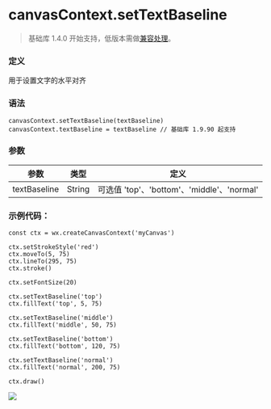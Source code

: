 <!-- https://developers.weixin.qq.com/miniprogram/dev/api/canvas/set-text-baseline.html -->

canvasContext.setTextBaseline
=============================

> 基础库 1.4.0 开始支持，低版本需做[兼容处理](https://developers.weixin.qq.com/miniprogram/dev/framework/compatibility.html)。

### 定义

用于设置文字的水平对齐

### 语法

    canvasContext.setTextBaseline(textBaseline)
    canvasContext.textBaseline = textBaseline // 基础库 1.9.90 起支持
    

### 参数

  参数           |  类型     |  定义                                   
-----------------|-----------|-----------------------------------------
  textBaseline   |  String   |可选值 'top'、'bottom'、'middle'、'normal'

### 示例代码：

    const ctx = wx.createCanvasContext('myCanvas')
    
    ctx.setStrokeStyle('red')
    ctx.moveTo(5, 75)
    ctx.lineTo(295, 75)
    ctx.stroke()
    
    ctx.setFontSize(20)
    
    ctx.setTextBaseline('top')
    ctx.fillText('top', 5, 75)
    
    ctx.setTextBaseline('middle')
    ctx.fillText('middle', 50, 75)
    
    ctx.setTextBaseline('bottom')
    ctx.fillText('bottom', 120, 75)
    
    ctx.setTextBaseline('normal')
    ctx.fillText('normal', 200, 75)
    
    ctx.draw()
    

![](https://developers.weixin.qq.com/miniprogram/dev/image/canvas/set-text-baseline.png)
